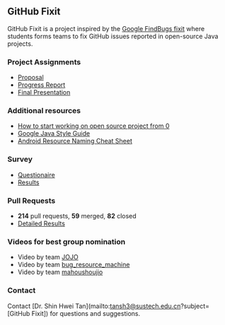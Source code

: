 ## GitHub Fixit

GitHub Fixit is a project inspired by the [Google FindBugs fixit](https://dl.acm.org/doi/10.1145/1831708.1831738) where students forms teams to fix GitHub issues reported in open-source Java projects. 


### Project Assignments

- [Proposal](https://github-fixit.github.io/CS304ProjectProposal.pdf)
- [Progress Report](https://github-fixit.github.io/CS304ProgressReport.pdf)
- [Final Presentation](https://github-fixit.github.io/CS304FinalPresentation.pdf)


### Additional resources
- [How to start working on open source project from 0](https://www.youtube.com/watch?v=k1T5Wbx0NMw&feature=youtu.be)
- [Google Java Style Guide](http://google.github.io/styleguide/javaguide.html)
- [Android Resource Naming Cheat Sheet](https://jeroenmols.com/img/blog/resourcenaming/resourcenaming_cheatsheet.pdf)

### Survey
- [Questionaire](https://github-fixit.github.io/survey-question.pdf)
- [Results](https://github-fixit.github.io/survey-results.pdf)

### Pull Requests 
- **214** pull requests, **59** merged, **82** closed 
- [Detailed Results](https://github-fixit.github.io/results.html)

### Videos for best group nomination

- Video by team [JOJO](https://youtu.be/EBcGYV51Np8)
- Video by team [bug_resource_machine](https://youtu.be/wJv0-aiKU6o)
- Video by team [mahoushoujio](https://youtu.be/dPK_MO7UwFM)



### Contact

Contact [Dr. Shin Hwei Tan](mailto:tansh3@sustech.edu.cn?subject=[GitHub Fixit]) for questions and suggestions.
